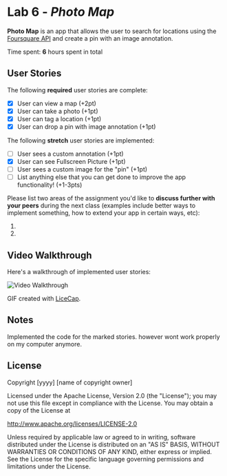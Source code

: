 # Lab 6 - *Photo Map*

**Photo Map** is an app that allows the user to search for locations using the [Foursquare API](https://developer.foursquare.com/docs) and create a pin with an image annotation.

Time spent: **6** hours spent in total

## User Stories

The following **required** user stories are complete:

- [x] User can view a map (+2pt)
- [x] User can take a photo (+1pt)
- [x] User can tag a location (+1pt)
- [x] User can drop a pin with image annotation (+1pt)

The following **stretch** user stories are implemented:

- [ ] User sees a custom annotation (+1pt)
- [x] User can see Fullscreen Picture (+1pt)
- [ ] User sees a custom image for the "pin" (+1pt)
- [ ] List anything else that you can get done to improve the app functionality! (+1-3pts)

Please list two areas of the assignment you'd like to **discuss further with your peers** during the next class (examples include better ways to implement something, how to extend your app in certain ways, etc):

1.
2.

## Video Walkthrough

Here's a walkthrough of implemented user stories:

<img src='https://i.imgur.com/Ra43mtD.gif' title='Video Walkthrough' width='' alt='Video Walkthrough' />

GIF created with [LiceCap](http://www.cockos.com/licecap/).

## Notes

Implemented the code for the marked stories. however wont work properly on my computer anymore. 

## License

Copyright [yyyy] [name of copyright owner]

Licensed under the Apache License, Version 2.0 (the "License");
you may not use this file except in compliance with the License.
You may obtain a copy of the License at

http://www.apache.org/licenses/LICENSE-2.0

Unless required by applicable law or agreed to in writing, software
distributed under the License is distributed on an "AS IS" BASIS,
WITHOUT WARRANTIES OR CONDITIONS OF ANY KIND, either express or implied.
See the License for the specific language governing permissions and
limitations under the License.
